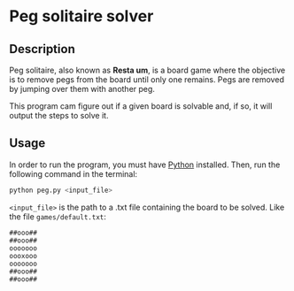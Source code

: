 # Peg solitaire solver

## Description
Peg solitaire, also known as **Resta um**, is a board game where the objective is to remove pegs from the board until only one remains. Pegs are removed by jumping over them with another peg.

This program cam figure out if a given board is solvable and, if so, it will output the steps to solve it.

## Usage
In order to run the program, you must have [Python](https://www.python.org/downloads/) installed. Then, run the following command in the terminal:
```bash
python peg.py <input_file>
```
`<input_file>` is the path to a .txt file containing the board to be solved. Like the file `games/default.txt`:
```
##ooo##
##ooo##
ooooooo
oooxooo
ooooooo
##ooo##
##ooo##
```
